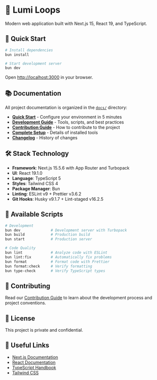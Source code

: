 # 🌟 Lumi Loops

Modern web application built with Next.js 15, React 19, and TypeScript.

## 🚀 Quick Start

```bash
# Install dependencies
bun install

# Start development server
bun dev
```

Open [http://localhost:3000](http://localhost:3000) in your browser.

## 📚 Documentation

All project documentation is organized in the [`docs/`](./docs) directory:

- **[Quick Start](./docs/setup/QUICK_START.md)** - Configure your environment in 5 minutes
- **[Development Guide](./docs/guides/DEVELOPMENT.md)** - Tools, scripts, and best practices
- **[Contribution Guide](./docs/guides/CONTRIBUTING.md)** - How to contribute to the project
- **[Complete Setup](./docs/setup/SETUP_SUMMARY.md)** - Details of installed tools
- **[Changelog](./docs/reference/CHANGELOG.md)** - History of changes

## 🛠️ Stack Technology

- **Framework**: Next.js 15.5.6 with App Router and Turbopack
- **UI**: React 19.1.0
- **Language**: TypeScript 5
- **Styles**: Tailwind CSS 4
- **Package Manager**: Bun
- **Linting**: ESLint v9 + Prettier v3.6.2
- **Git Hooks**: Husky v9.1.7 + Lint-staged v16.2.5

## 📜 Available Scripts

```bash
# Development
bun dev              # Development server with Turbopack
bun build            # Production build
bun start            # Production server

# Code Quality
bun lint             # Analyze code with ESLint
bun lint:fix         # Automatically fix problems
bun format           # Format code with Prettier
bun format:check     # Verify formatting
bun type-check       # Verify TypeScript types
```

## 🤝 Contributing

Read our [Contribution Guide](./docs/guides/CONTRIBUTING.md) to learn about the development process and project conventions.

## 📄 License

This project is private and confidential.

## 🔗 Useful Links

- [Next.js Documentation](https://nextjs.org/docs)
- [React Documentation](https://react.dev)
- [TypeScript Handbook](https://www.typescriptlang.org/docs/)
- [Tailwind CSS](https://tailwindcss.com/docs)
